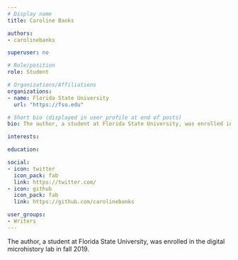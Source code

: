```yaml
---
# Display name
title: Caroline Banks

authors:
- carolinebanks

superuser: no

# Role/position
role: Student

# Organizations/Affiliations
organizations:
- name: Florida State University
  url: "https://fsu.edu"

# Short bio (displayed in user profile at end of posts)
bio: The author, a student at Florida State University, was enrolled in the digital microhistory lab in fall 2019.

interests:

education:

social:
- icon: twitter
  icon_pack: fab
  link: https://twitter.com/
- icon: github
  icon_pack: fab
  link: https://github.com/carolinebanks

user_groups:
- Writers
---
```

The author, a student at Florida State University, was enrolled in the digital microhistory lab in fall 2019.
